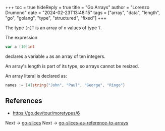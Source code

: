 +++
toc = true
hideReply = true
title = "Go Arrays"
author = "Lorenzo Drumond"
date = "2024-02-23T13:48:15"
tags = ["array",  "data",  "length",  "go",  "golang",  "type",  "structured",  "fixed"]
+++


The type `[n]T` is an array of `n` values of type `T`.

The expression

```go
var a [10]int
```

declares a variable `a` as an array of ten integers.

An array's length is part of its type, so arrays cannot be resized.

An array literal is declared as:
```go
names := [4]string{"John", "Paul", "George", "Ringo"}
```

## References
- https://go.dev/tour/moretypes/6

Next -> [go-slices](/wiki/go-slices/)
Next -> [go-slices-as-reference-to-arrays](/wiki/go-slices-as-reference-to-arrays/)
